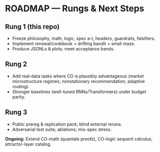 # ROADMAP — Rungs & Next Steps

## Rung 1 (this repo)

- Freeze philosophy, math, logic, spec a–i, headers, guardrails, falsifiers.
- Implement renewal/codebook + drifting bandit + small maze.
- Produce JSONLs & plots; meet acceptance bands.

## Rung 2

- Add real-data tasks where CO is plausibly advantageous (market microstructure regimes; nonstationary recommendation; adaptive routing).
- Stronger baselines (well-tuned RNNs/Transformers) under budget parity.

## Rung 3

- Public prereg & replication pack; blind external reruns.
- Adversarial test suite; ablations; mis-spec stress.

**Ongoing:** Extend CO-math (quantale proofs), CO-logic sequent calculus, attractor-layer catalog.
